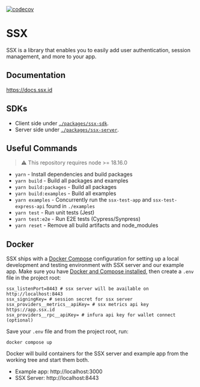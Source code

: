 [![codecov](https://codecov.io/gh/spruceid/ssx/branch/main/graph/badge.svg?token=JV205ZHO78)](https://codecov.io/gh/spruceid/ssx)

# SSX

SSX is a library that enables you to easily add user authentication, session management, and more to your app.

## Documentation

https://docs.ssx.id

## SDKs

- Client side under [`./packages/ssx-sdk`](./packages/ssx-sdk).
- Server side under [`./packages/ssx-server`](./packages/ssx-server).

## Useful Commands
> **⚠** This repository requires node >= 18.16.0

- `yarn` - Install dependencies and build packages
- `yarn build` - Build all packages and examples
- `yarn build:packages` - Build all packages
- `yarn build:examples` - Build all examples
- `yarn examples` - Concurrently run the `ssx-test-app` and `ssx-test-express-api` found in `./examples`
- `yarn test` - Run unit tests (Jest)
- `yarn test:e2e` - Run E2E tests (Cypress/Synpress)
- `yarn reset` - Remove all build artifacts and node_modules


## Docker

SSX ships with a [Docker Compose](https://docs.docker.com/compose/) configuration
for setting up a local development and testing environment with SSX server and
our example app. Make sure you have
[Docker and Compose installed](https://docs.docker.com/compose/install/), then
create a `.env` file in the project root:

```
ssx_listenPort=8443 # ssx server will be available on http://localhost:8443
ssx_signingKey= # session secret for ssx server
ssx_providers__metrics__apiKey= # ssx metrics api key https://app.ssx.id
ssx_providers__rpc__apiKey= # infura api key for wallet connect (optional)
```

Save your `.env` file and from the project root, run:

```
docker compose up
```

Docker will build containers for the SSX server and example app from the
working tree and start them both.

- Example app: http://localhost:3000
- SSX Server: http://localhost:8443
